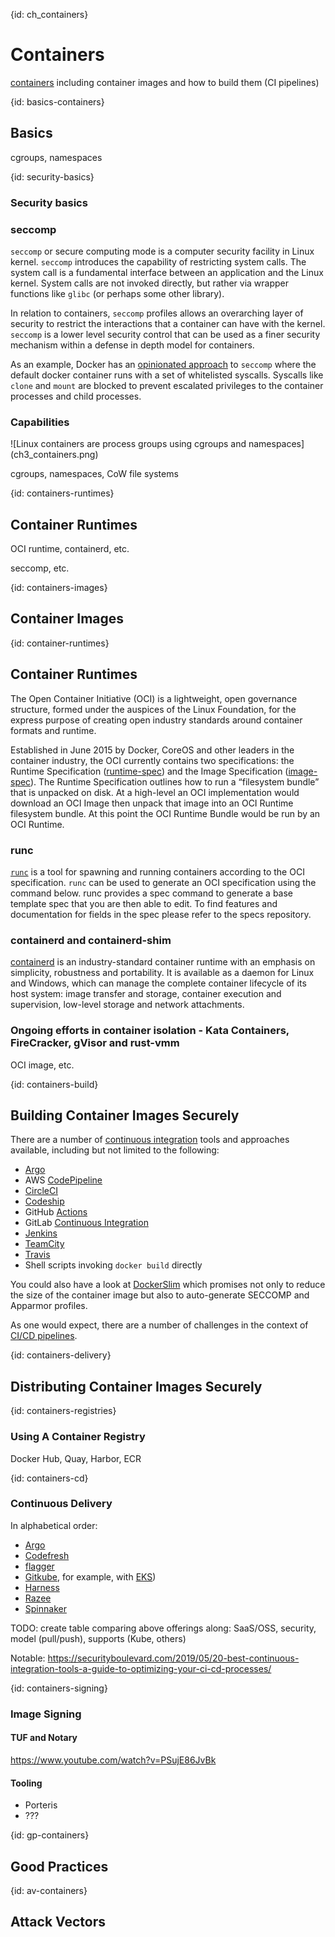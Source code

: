 {id: ch_containers}
# Containers

[containers](http://containerz.info/) including container images and how to build them (CI pipelines)

{id: basics-containers}
## Basics

cgroups, namespaces

{id: security-basics}
### Security basics

### seccomp

`seccomp` or secure computing mode is a computer security facility in Linux kernel. `seccomp` introduces the capability of restricting system calls. The system call is a fundamental interface between an application and the Linux kernel. System calls are not invoked directly, but rather via wrapper functions like `glibc` (or perhaps some other library).

In relation to containers, `seccomp` profiles allows an overarching layer of security to restrict the interactions that a container can have with the kernel. `seccomp` is a lower level security control that can be used as a finer security mechanism within a defense in depth model for containers.

As an example, Docker has an [opinionated approach](https://docs.docker.com/engine/security/seccomp/) to `seccomp` where the default docker container runs with a set of whitelisted syscalls. Syscalls like `clone` and `mount` are blocked to prevent escalated privileges to the container processes and child processes.

### Capabilities

<More content on Capabilities to be added here in relation to the seccomp section above>
![Linux containers are process groups using cgroups and namespaces](ch3_containers.png)

cgroups, namespaces, CoW file systems

{id: containers-runtimes}
## Container Runtimes

OCI runtime, containerd, etc.

seccomp, etc.

{id: containers-images}
## Container Images

{id: container-runtimes}
## Container Runtimes

The Open Container Initiative (OCI) is a lightweight, open governance structure, formed under the auspices of the Linux Foundation, for the express purpose of creating open industry standards around container formats and runtime.

Established in June 2015 by Docker, CoreOS and other leaders in the container industry, the OCI currently contains two specifications: the Runtime Specification ([runtime-spec](https://github.com/opencontainers/runtime-spec)) and the Image Specification ([image-spec](https://github.com/opencontainers/image-spec)). The Runtime Specification outlines how to run a “filesystem bundle” that is unpacked on disk. At a high-level an OCI implementation would download an OCI Image then unpack that image into an OCI Runtime filesystem bundle. At this point the OCI Runtime Bundle would be run by an OCI Runtime.

### runc

[`runc`](https://github.com/opencontainers/runc) is a tool for spawning and running containers according to the OCI specification. `runc` can be used to generate an OCI specification using the command below. runc provides a spec command to generate a base template spec that you are then able to edit. To find features and documentation for fields in the spec please refer to the specs repository.

### containerd and containerd-shim

[containerd](https://github.com/containerd/containerd) is an industry-standard container runtime with an emphasis on simplicity, robustness and portability. It is available as a daemon for Linux and Windows, which can manage the complete container lifecycle of its host system: image transfer and storage, container execution and supervision, low-level storage and network attachments.


### Ongoing efforts in container isolation - Kata Containers, FireCracker, gVisor and rust-vmm

<To add details and diagrams to explain the container isolation approaches by these projects>

OCI image, etc.

{id: containers-build}
## Building Container Images Securely

There are a number of [continuous integration](https://www.martinfowler.com/articles/continuousIntegration.html) 
tools and approaches available, including but not limited to the following:

- [Argo](https://argoproj.github.io/)
- AWS [CodePipeline](https://aws.amazon.com/codepipeline/)
- [CircleCI](https://www.circle.com/)
- [Codeship](http://codeship.com/)
- GitHub [Actions](https://jasonet.co/posts/use-github-actions-for-ci/)
- GitLab [Continuous Integration](https://about.gitlab.com/product/continuous-integration/)
- [Jenkins](https://jenkins.io/)
- [TeamCity](https://www.jetbrains.com/teamcity/)
- [Travis](https://travis-ci.org/)
- Shell scripts invoking `docker build` directly

You could also have a look at [DockerSlim](https://dockersl.im) which promises 
not only to reduce the size of the container image but also to auto-generate 
SECCOMP and Apparmor profiles.

As one would expect, there are a number of challenges in the context of 
[CI/CD pipelines](https://thenewstack.io/the-biggest-security-risks-lurking-in-your-ci-cd-pipeline).

{id: containers-delivery}
## Distributing Container Images Securely


{id: containers-registries}
### Using A Container Registry

Docker Hub, Quay, Harbor, ECR

{id: containers-cd}
### Continuous Delivery

In alphabetical order:

- [Argo](https://argoproj.github.io/)
- [Codefresh](https://codefresh.io/)
- [flagger](https://flagger.app/)
- [Gitkube](https://gitkube.sh/), for example, with [EKS](https://aws.amazon.com/blogs/opensource/git-push-deploy-app-eks-gitkube/))
- [Harness](https://harness.io/)
- [Razee](https://github.com/razee-io/Razee)
- [Spinnaker](https://www.spinnaker.io/)

TODO: create table comparing above offerings along: SaaS/OSS, security, model (pull/push), supports (Kube, others)

Notable: https://securityboulevard.com/2019/05/20-best-continuous-integration-tools-a-guide-to-optimizing-your-ci-cd-processes/

{id: containers-signing}
### Image Signing

#### TUF and Notary

https://www.youtube.com/watch?v=PSujE86JvBk

#### Tooling

* Porteris
* ???

{id: gp-containers}
## Good Practices

{id: av-containers}
## Attack Vectors
